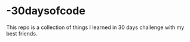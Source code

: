 # -30daysofcode
This repo is a collection of things I learned in 30 days challenge with my best friends.
